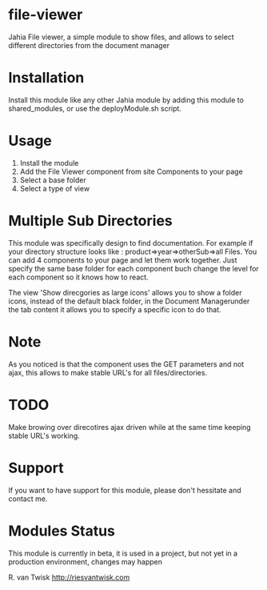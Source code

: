 file-viewer
===========

Jahia File viewer, a simple module to show files, and allows to select different directories from the document manager

Installation
============

Install this module like any other Jahia module by adding this module to shared_modules, or use the deployModule.sh script.


Usage
=====

1. Install the module
1. Add the File Viewer component from site Components to your page
1. Select a base folder
1. Select a type of view

Multiple Sub Directories
========================
This module was specifically design to find documentation.
For example if your directory structure looks like : product=>year=>otherSub=>all Files.
You can add 4 components to your page and let them work together. Just specify the same base folder
for each component buch change the level for each component so it knows how to react.

The view 'Show direcgories as large icons' allows you to show a folder icons, instead of the default black folder,
in the Document Managerunder the tab content it allows you to specify a specific icon to do that.


Note
====
As you noticed is that the component uses the GET parameters and not ajax, this allows to make stable URL's
for all files/directories.


TODO
====
Make browing over direcotires ajax driven while at the same time keeping stable URL's working.


Support
=======

If you want to have support for this module, please don't hessitate and contact me.


Modules Status
==============
This module is currently in beta, it is used in a project, but not yet in a production environment, changes may happen

R. van Twisk
http://riesvantwisk.com
